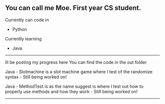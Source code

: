 You can call me Moe.
First year CS student.
----------------------
Currently can code in
- Python

Currently learning
- Java
----------------------
Ill be posting my progress here
You can find the code in the out folder

Java - Slotmachine is a slot machine game where I test of the randomize syntax - Still being worked on!

Java - MethodTest is as the name suggest is where I test out how to properly use methods and how they work - Still being worked on!

----------------------
